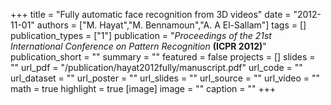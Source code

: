 +++
title = "Fully automatic face recognition from 3D videos"
date = "2012-11-01"
authors = ["M. Hayat","M. Bennamoun","A. A El-Sallam"]
tags = []
publication_types = ["1"]
publication = "_Proceedings of the 21st International Conference on Pattern Recognition_ **(ICPR 2012)**"
publication_short = ""
summary = ""
featured = false
projects = []
slides = ""
url_pdf = "/publication/hayat2012fully/manuscript.pdf"
url_code = ""
url_dataset = ""
url_poster = ""
url_slides = ""
url_source = ""
url_video = ""
math = true
highlight = true
[image]
image = ""
caption = ""
+++

